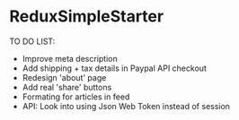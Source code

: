 # ReduxSimpleStarter

TO DO LIST:

* Improve meta description
* Add shipping + tax details in Paypal API checkout
* Redesign 'about' page
* Add real 'share' buttons
* Formating for articles in feed
* API: Look into using Json Web Token instead of session